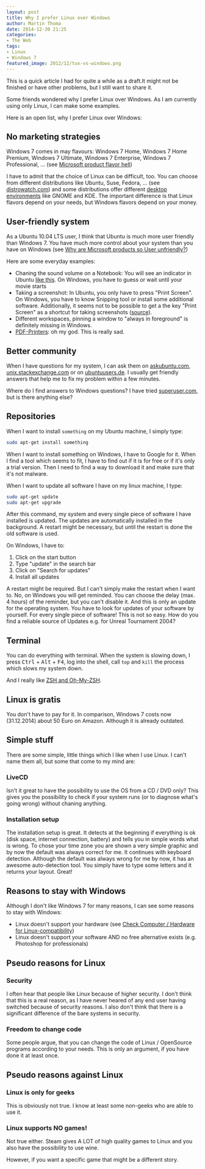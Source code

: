 ```yaml
---
layout: post
title: Why I prefer Linux over Windows
author: Martin Thoma
date: 2014-12-30 21:25
categories: 
- The Web
tags: 
- Linux
- Windows 7
featured_image: 2012/12/tux-vs-windows.png
---
```


<div class="info">This is a quick article I had for quite a while as a draft.It might not be finished or have other problems, but I still want to share it.</div>

Some friends wondered why I prefer Linux over Windows. As I am currently using
only Linux, I can make some examples.

Here is an open list, why I prefer Linux over Windows:

## No marketing strategies
Windows 7 comes in may flavours: Windows 7 Home, Windows 7 Home Premium,
Windows 7 Ultimate, Windows 7 Enterprise, Windows 7 Professional, ... (see <a
href="../microsoft-product-flavor-hell/">Microsoft product flavor hell</a>)

I have to admit that the choice of Linux can be difficult, too. You can choose
from different distributions like Ubuntu, Suse, Fedora, ... (see <a
href="http://distrowatch.com/dwres.php?resource=major">distrowatch.com</a>) and
some distributions offer different <a
href="http://en.wikipedia.org/wiki/Comparison_of_X_Window_System_desktop_environments">desktop
environments</a> like GNOME and KDE. The important difference is that Linux
flavors depend on your needs, but Windows flavors depend on your money.

## User-friendly system
As a Ubuntu 10.04 LTS user, I think that Ubuntu is much more user friendly than
Windows 7. You have much more control about your system than you have on
Windows (see <a href="../why-are-microsoft-products-so-user-unfriendly/">Why
are Microsoft products so User unfriendly?</a>)

Here are some everyday examples:
<ul>
  <li>Chaning the sound volume on a Notebook: You will see an indicator in Ubuntu <a href="http://www.markshuttleworth.com/wp-content/uploads/2009/02/notify-osd-screenshot.png">like this</a>. On Windows, you have to guess or wait until your movie starts</li>
  <li>Taking a screenshot: In Ubuntu, you only have to press "Print Screen". On Windows, you have to know Snipping tool or install some additional software. Additionally, it seems not to be possible to get a the key "Print Screen" as a shortcut for taking screenshots (<a href="http://superuser.com/q/524357/64857">source</a>).</li>
  <li>Different workspaces, pinning a window to "always in foreground" is definitely missing in Windows.</li>
  <li><a href="../pdf-printing-on-windows-7/">PDF-Printers</a>: oh my god. This is really sad.</li>
</ul>

## Better community
When I have questions for my system, I can ask them on <a
href="http://askubuntu.com/users/10425/moose?tab=questions">askubuntu.com</a>,
<a
href="http://unix.stackexchange.com/users/4784/moose?tab=questions">unix.stackexchange.com</a>
or on <a href="http://forum.ubuntuusers.de/">ubuntuusers.de</a>. I usually get
friendly answers that help me to fix my problem within a few minutes.

Where do I find answers to Windows questions? I have tried <a href="http://superuser.com/users/64857/moose?tab=questions">superuser.com</a>, but is there anything else?

## Repositories
When I want to install <code>something</code> on my Ubuntu machine, I simply
type:

```bash
sudo apt-get install something
```

When I want to install something on Windows, I have to Google for it. When I
find a tool which seems to fit, I have to find out if it is for free or if it's
only a trial version. Then I need to find a way to download it and make sure
that it's not malware.

When I want to update all software I have on my linux machine, I type:

```bash
sudo apt-get update
sudo apt-get upgrade
```

After this command, my system and every single piece of software I have
installed is updated. The updates are automatically installed in the
background. A restart might be necessary, but until the restart is done the old
software is used.

On Windows, I have to:
<ol>
  <li>Click on the start button</li>
  <li>Type "update" in the search bar</li>
  <li>Click on "Search for updates"</li>
  <li>Install all updates</li>
</ol>

A restart might be required. But I can't simply make the restart when I want
to. No, on Windows you will get reminded. You can choose the delay (max. 4
hours) of the reminder, but you can't disable it. And this is only an update
for the operating system. You have to look for updates of your software by
yourself. For every single piece of software! This is not so easy. How do you
find a reliable source of Updates e.g. for Unreal Tournament 2004?

## Terminal

You can do everything with terminal. When the system is slowing down, I press
<kbd>Ctrl</kbd> + <kbd>Alt</kbd> + <kbd>F4</kbd>, log into the shell,
call `top` and `kill` the process which slows my system down.

And I really like [ZSH and Oh-My-ZSH](http://martin-thoma.com/working-terminal/).

## Linux is gratis

You don't have to pay for it. In comparison, Windows 7 costs now (31.12.2014)
about 50 Euro on Amazon. Although it is already outdated.

## Simple stuff

There are some simple, little things which I like when I use Linux. I can't
name them all, but some that come to my mind are:

### LiveCD

Isn't it great to have the possibility to use the OS from a CD / DVD only?
This gives you the possibility to check if your system runs (or to diagnose
what's going wrong) without chaning anything.

### Installation setup

The installation setup is great. It detects at the beginning if everything is
ok (disk space, internet connection, battery) and tells you in simple words
what is wrong. To chose your time zone you are shown a very simple graphic
and by now the default was always correct for me. It continues with keyboard
detection. Although the default was always wrong for me by now, it has an
awesome auto-detection tool. You simply have to type some letters and it
returns your layout. Great!

## Reasons to stay with Windows
Although I don't like Windows 7 for many reasons, I can see some reasons to
stay with Windows:

* Linux doesn't support your hardware (see <a href="../check-computer-hardware-for-linux-compatibility/">Check Computer / Hardware for Linux-compatibility</a>)
* Linux doesn't support your software AND no free alternative exists (e.g. Photoshop for professionals)

## Pseudo reasons for Linux

### Security
I often hear that people like Linux because of higher security. I don't think
that this is a real reason, as I have never heared of any end user having
switched because of security reasons. I also don't think that there is a
significant difference of the bare systems in security.

### Freedom to change code
Some people argue, that you can change the code of Linux / OpenSource programs
according to your needs. This is only an argument, if you have done it at least
once.

## Pseudo reasons against Linux

### Linux is only for geeks

This is obviously not true. I know at least some non-geeks who are able to use
it.

### Linux supports NO games!

Not true either. Steam gives A LOT of high quality games to Linux and you
also have the possibility to use wine.

However, if you want a specific game that might be a different story.